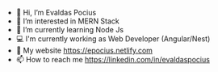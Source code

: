 - 👋 Hi, I’m Evaldas Pocius
- 👀 I’m interested in MERN Stack
- 🌱 I’m currently learning Node Js
- :computer: I'm currently working as Web Developer (Angular/Nest)
- :rocket: My website https://epocius.netlify.com
- 📫 How to reach me https://linkedin.com/in/evaldaspocius


